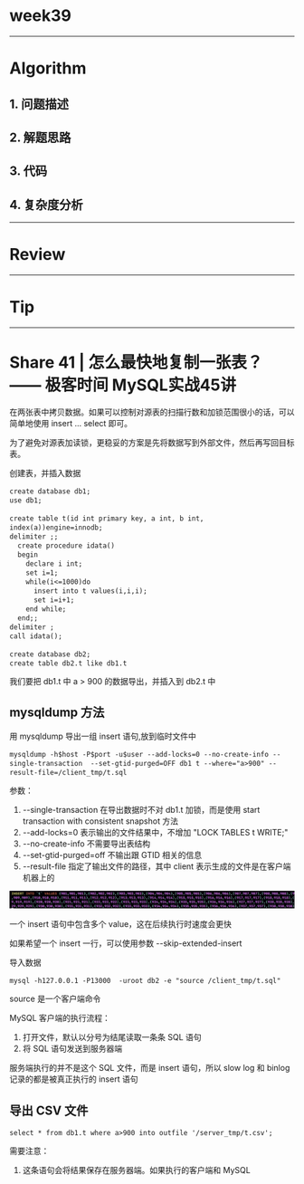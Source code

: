# week39

---

# Algorithm []()
## 1. 问题描述

## 2. 解题思路

## 3. 代码

## 4. 复杂度分析

---

# Review []()

---

# Tip
 

---
    
# Share 41 | 怎么最快地复制一张表？ —— 极客时间 MySQL实战45讲
在两张表中拷贝数据。如果可以控制对源表的扫描行数和加锁范围很小的话，可以简单地使用 insert ... select 即可。

为了避免对源表加读锁，更稳妥的方案是先将数据写到外部文件，然后再写回目标表。

创建表，并插入数据
```roomsql
create database db1;
use db1;

create table t(id int primary key, a int, b int, index(a))engine=innodb;
delimiter ;;
  create procedure idata()
  begin
    declare i int;
    set i=1;
    while(i<=1000)do
      insert into t values(i,i,i);
      set i=i+1;
    end while;
  end;;
delimiter ;
call idata();

create database db2;
create table db2.t like db1.t
```

我们要把 db1.t 中 a > 900 的数据导出，并插入到 db2.t 中

## mysqldump 方法
用 mysqldump 导出一组 insert 语句,放到临时文件中
```roomsql
mysqldump -h$host -P$port -u$user --add-locks=0 --no-create-info --single-transaction  --set-gtid-purged=OFF db1 t --where="a>900" --result-file=/client_tmp/t.sql
```
参数：
1. --single-transaction 在导出数据时不对 db1.t 加锁，而是使用 start transaction with consistent snapshot 方法
2. --add-locks=0 表示输出的文件结果中，不增加 "LOCK TABLES t WRITE;"
3. --no-create-info 不需要导出表结构
4. --set-gtid-purged=off 不输出跟 GTID 相关的信息
5. --result-file 指定了输出文件的路径，其中 client 表示生成的文件是在客户端机器上的

![sql_file](sql_file.png)

一个 insert 语句中包含多个 value，这在后续执行时速度会更快

如果希望一个 insert 一行，可以使用参数 --skip-extended-insert

导入数据
```roomsql
mysql -h127.0.0.1 -P13000  -uroot db2 -e "source /client_tmp/t.sql"
```
source 是一个客户端命令

MySQL 客户端的执行流程：
1. 打开文件，默认以分号为结尾读取一条条 SQL 语句
2. 将 SQL 语句发送到服务器端

服务端执行的并不是这个 SQL 文件，而是 insert 语句，所以 slow log 和 binlog 记录的都是被真正执行的 insert 语句

## 导出 CSV 文件
```roomsql
select * from db1.t where a>900 into outfile '/server_tmp/t.csv';
```
需要注意：
1. 这条语句会将结果保存在服务器端。如果执行的客户端和 MySQL 
